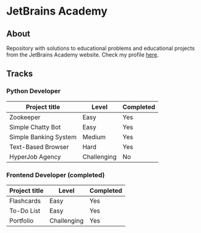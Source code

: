 # JetBrains Academy

## About 

Repository with solutions to educational problems and educational projects from the JetBrains Academy website. Check my profile [here](https://hyperskill.org/profile/105576442).

## Tracks

### Python Developer

| Project title | Level | Completed |
| --- | --- | --- |
| Zookeeper | Easy | Yes |
| Simple Chatty Bot | Easy | Yes |
| Simple Banking System | Medium | Yes |
| Text-Based Browser | Hard | Yes |
| HyperJob Agency | Challenging | No |

### Frontend Developer (completed)

| Project title | Level | Completed |
| --- | --- | --- |
| Flashcards | Easy | Yes |
| To-Do List | Easy | Yes |
| Portfolio | Challenging | Yes |